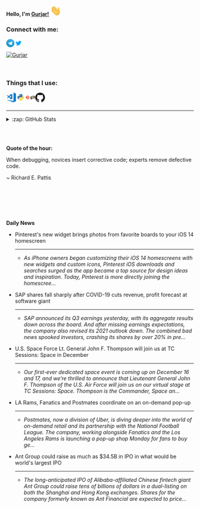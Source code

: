 #### Hello, I'm [Gurjar!](https://GurjarKing.github.io) <img src="https://raw.githubusercontent.com/ABSphreak/ABSphreak/master/gifs/Hi.gif" width="30px"></h2>


### Connect with me:

[<img align="left" alt="Gurjar | Telegram" width="22px" src="https://raw.githubusercontent.com/github/explore/80688e429a7d4ef2fca1e82350fe8e3517d3494d/topics/telegram/telegram.png" />][Telegram]
[<img align="left" alt="Gurjar | Twitter" width="22px" src="https://raw.githubusercontent.com/github/explore/80688e429a7d4ef2fca1e82350fe8e3517d3494d/topics/twitter/twitter.png" />][Twitter]
<br >
<br >
<a href="https://github.com/GurjarKing"><img src="https://komarev.com/ghpvc/?username=GurjarKing" alt="Gurjar" /></a> <br />
<br />
<br />
<!-- <br >

![](https://visitor-badge.glitch.me/badge?page_id=GurjarKing)

<br /> -->

### Things that I use:

[<img align="left" alt="Visual Studio Code" width="26px" src="https://raw.githubusercontent.com/github/explore/80688e429a7d4ef2fca1e82350fe8e3517d3494d/topics/visual-studio-code/visual-studio-code.png" />][VSCode]
[<img align="left" alt="Python" width="26px" src="https://raw.githubusercontent.com/github/explore/80688e429a7d4ef2fca1e82350fe8e3517d3494d/topics/python/python.png" />][Python]
[<img align="left" alt="Git" width="26px" src="https://raw.githubusercontent.com/github/explore/80688e429a7d4ef2fca1e82350fe8e3517d3494d/topics/git/git.png" />][Git]
[<img align="left" alt="GitHub" width="26px" src="https://raw.githubusercontent.com/github/explore/78df643247d429f6cc873026c0622819ad797942/topics/github/github.png" />][Github]

<br />
<br />

---
<details>
  <summary>:zap: GitHub Stats</summary>

<img align="left" alt="Gurjar's Github Stats" src="https://github-readme-stats.vercel.app/api?username=GurjarKing&show_icons=true&hide_border=true&count_private=true&include_all_commit=true&theme=algolia" />

</details>

<!-- ### 🔔 My latest tweet
<a href="https://twitter.com/Gurjar_King43" target="_blank">
	<img src="https://github.com/GurjarKing/GurjarKing/raw/master/tweet.png" width="70%" align="center" alt="Click to view on Twitter" title="My latest tweet, as an image"/>
</a> -->
<br>

<pre>

</pre>

**Quote of the hour:**

When debugging, novices insert corrective code; experts remove defective code.

~ Richard E. Pattis
<pre>

</pre>
<br>
<pre>


</pre>
<strong>Daily News</strong>
  
  - Pinterest's new widget brings photos from favorite boards to your iOS 14 homescreen
     <hr/>
     
      - *As iPhone owners began customizing their iOS 14 homescreens with new widgets and custom icons, Pinterest iOS downloads and searches surged as the app became a top source for design ideas and inspiration. Today, Pinterest is more directly joining the homescree…*
     
  - SAP shares fall sharply after COVID-19 cuts revenue, profit forecast at software giant
      <hr/>
      
      - *SAP announced its Q3 earnings yesterday, with its aggregate results down across the board. And after missing earnings expectations, the company also revised its 2021 outlook down. The combined bad news spooked investors, crashing its shares by over 20% in pre…*
      
  - U.S. Space Force Lt. General John F. Thompson will join us at TC Sessions: Space in December
      <hr/>
      
      - *Our first-ever dedicated space event is coming up on December 16 and 17, and we’re thrilled to announce that Lieutenant General John F. Thompson of the U.S. Air Force will join us on our virtual stage at TC Sessions: Space. Thompson is the Commander, Space an…*
      
  - LA Rams, Fanatics and Postmates coordinate on an on-demand pop-up
      <hr/>
      
      - *Postmates, now a division of Uber, is diving deeper into the world of on-demand retail and its partnership with the National Football League. The company, working alongside Fanatics and the Los Angeles Rams is launching a pop-up shop Monday for fans to buy ge…*
       
  - Ant Group could raise as much as $34.5B in IPO in what would be world's largest IPO
      <hr/>
       
       - *The long-anticipated IPO of Alibaba-affiliated Chinese fintech giant Ant Group could raise tens of billions of dollars in a dual-listing on both the Shanghai and Hong Kong exchanges. Shares for the company formerly known as Ant Financial are expected to price…*
      

<br />

[VSCode]: https://code.visualstudio.com/
[Python]: https://www.python.org/
[Git]: https://git-scm.com/
[Github]: https://github.com/
[Telegram]: https://t.me/Gurjar_King/
[Twitter]: https://twitter.com/Gurjar_King43/
